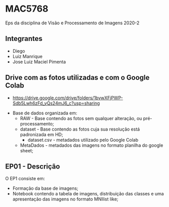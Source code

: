 # MAC5768
Eps da disciplina de Visão e Processamento de Imagens 2020-2

## Integrantes 
  - Diego 
  - Luiz Manrique
  - Jose Luiz Maciel Pimenta

## Drive com as fotos utilizadas e com o Google Colab
  - https://drive.google.com/drive/folders/1bvwXFjPWP-Sdb5Lwh6zFd_vQs24mJ6_c?usp=sharing

*  Base de dados organizada em:
    * RAW - Base contendo as fotos sem qualquer alteração, ou pré-processamento;
    * dataset - Base contendo as fotos cuja sua resolução está padronizada em HD;
      * dataset.csv - metadados utilizado pelo Google Colab
    * MetaDados - metadados das imagens no formato planilha do google sheet;

## EP01 - Descrição
O EP1 consiste em:
*  Formação da base de imagens;
*  Notebook contendo a tabela de imagens, distribuição das classes e uma apresentação das imagens no formato MNIlist like;

